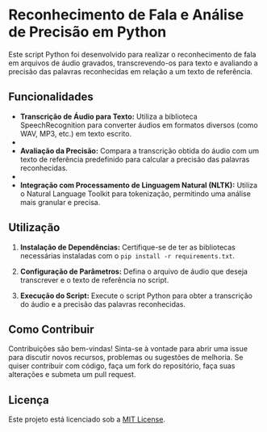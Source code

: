 # Reconhecimento de Fala e Análise de Precisão em Python

Este script Python foi desenvolvido para realizar o reconhecimento de fala em arquivos de áudio gravados, transcrevendo-os para texto e avaliando a precisão das palavras reconhecidas em relação a um texto de referência.

## Funcionalidades

- **Transcrição de Áudio para Texto:** Utiliza a biblioteca SpeechRecognition para converter áudios em formatos diversos (como WAV, MP3, etc.) em texto escrito.
- 
- **Avaliação da Precisão:** Compara a transcrição obtida do áudio com um texto de referência predefinido para calcular a precisão das palavras reconhecidas.
- 
- **Integração com Processamento de Linguagem Natural (NLTK):** Utiliza o Natural Language Toolkit para tokenização, permitindo uma análise mais granular e precisa.

## Utilização

1. **Instalação de Dependências:** Certifique-se de ter as bibliotecas necessárias instaladas com o `pip install -r requirements.txt`.
   
2. **Configuração de Parâmetros:** Defina o arquivo de áudio que deseja transcrever e o texto de referência no script.
   
3. **Execução do Script:** Execute o script Python para obter a transcrição do áudio e a precisão das palavras reconhecidas.

## Como Contribuir

Contribuições são bem-vindas! Sinta-se à vontade para abrir uma issue para discutir novos recursos, problemas ou sugestões de melhoria. Se quiser contribuir com código, faça um fork do repositório, faça suas alterações e submeta um pull request.

## Licença

Este projeto está licenciado sob a [MIT License](LICENSE).
